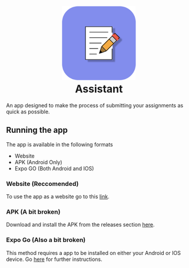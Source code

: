 <h1 align="center">
  <img src="https://github.com/bruhmoment6420/assistant/blob/main/assets/icon.png" width="200" height="200"/><br/>
  Assistant
</h1>

An app designed to make the process of submitting your assignments as quick as possible.
## Running the app
The app is available in the following formats
- Website 
- APK (Android Only)
- Expo GO (Both Android and IOS)
### Website (Reccomended)
To use the app as a website go to this [link](https://assignment-assistant.netlify.app/).
### APK (A bit broken)
Download and install the APK from the releases section [here](https://github.com/bruhmoment6420/assistant/releases/tag/v1.0).
### Expo Go (Also a bit broken)
This method requires a app to be installed on either your Android or IOS device. Go [here](https://expo.io/@tahlial/projects/assistant) for further instructions.
